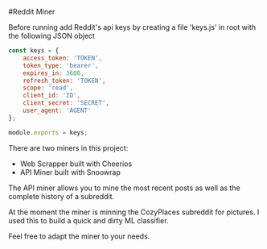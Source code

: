 #Reddit Miner

Before running add Reddit's api keys by creating a file 'keys.js' in root with the following JSON object

```js
const keys = {
    access_token: 'TOKEN',
    token_type: 'bearer',
    expires_in: 3600,
    refresh_token: 'TOKEN',
    scope: 'read',
    client_id: 'ID',
    client_secret: 'SECRET',
    user_agent: 'AGENT'
};

module.exports = keys;
```

There are two miners in this project:

- Web Scrapper built with Cheerios
- API Miner built with Snoowrap

The API miner allows you to mine the most recent posts as well as the complete history of a subreddit.

At the moment the miner is minning the CozyPlaces subreddit for pictures. I used this to build a quick and dirty ML classifier.

Feel free to adapt the miner to your needs.